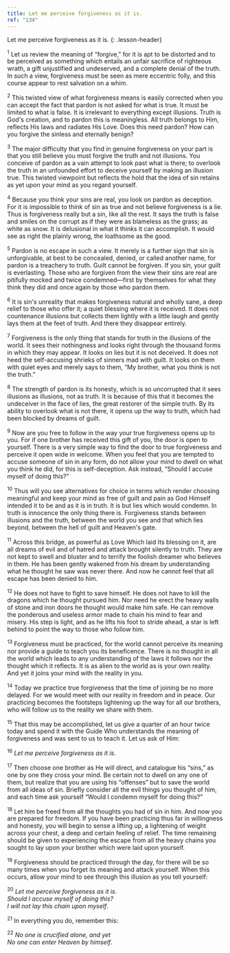 ```yaml
---
title: Let me perceive forgiveness as it is.
ref: "134"
---
```


Let me perceive forgiveness as it is.
{: .lesson-header}

<sup>1</sup> Let us review the meaning of “forgive,” for it is apt to be
distorted and to be perceived as something which entails an unfair
sacrifice of righteous wrath, a gift unjustified and undeserved, and a
complete denial of the truth. In such a view, forgiveness must be seen
as mere eccentric folly, and this course appear to rest salvation on a
whim.

<sup>2</sup> This twisted view of what forgiveness means is easily
corrected when you can accept the fact that pardon is not asked for what
is true. It must be limited to what is false. It is irrelevant to
everything except illusions. Truth is God's creation, and to pardon this
is meaningless. All truth belongs to Him, reflects His laws and radiates
His Love. Does this need pardon? How can you forgive the sinless and
eternally benign?

<sup>3</sup> The major difficulty that you find in genuine forgiveness
on your part is that you still believe you must forgive the truth and
not illusions. You conceive of pardon as a vain attempt to look past
what is there; to overlook the truth in an unfounded effort to deceive
yourself by making an illusion true. This twisted viewpoint but reflects
the hold that the idea of sin retains as yet upon your mind as you
regard yourself.

<sup>4</sup> Because you think your sins are real, you look on pardon as
deception. For it is impossible to think of sin as true and not believe
forgiveness is a lie. Thus is forgiveness really but a sin, like all the
rest. It says the truth is false and smiles on the corrupt as if they
were as blameless as the grass; as white as snow. It is delusional in
what it thinks it can accomplish. It would see as right the plainly
wrong, the loathsome as the good.

<sup>5</sup> Pardon is no escape in such a view. It merely is a further
sign that sin is unforgivable, at best to be concealed, denied, or
called another name, for pardon is a treachery to truth. Guilt cannot be
forgiven. If you sin, your guilt is everlasting. Those who are forgiven
from the view their sins are real are pitifully mocked and twice
condemned—first by themselves for what they think they did and once
again by those who pardon them.

<sup>6</sup> It is sin's unreality that makes forgiveness natural and
wholly sane, a deep relief to those who offer it; a quiet blessing where
it is received. It does not countenance illusions but collects them
lightly with a little laugh and gently lays them at the feet of truth.
And there they disappear entirely.

<sup>7</sup> Forgiveness is the only thing that stands for truth in the
illusions of the world. It sees their nothingness and looks right
through the thousand forms in which they may appear. It looks on lies
but it is not deceived. It does not heed the self-accusing shrieks of
sinners mad with guilt. It looks on them with quiet eyes and merely says
to them, “My brother, what you think is not the truth.”

<sup>8</sup> The strength of pardon is its honesty, which is so
uncorrupted that it sees illusions as illusions, not as truth. It is
because of this that it becomes the undeceiver in the face of lies, the
great restorer of the simple truth. By its ability to overlook what is
not there, it opens up the way to truth, which had been blocked by
dreams of guilt.

<sup>9</sup> Now are you free to follow in the way your true forgiveness
opens up to you. For if one brother has received this gift of you, the
door is open to yourself. There is a very simple way to find the door to
true forgiveness and perceive it open wide in welcome. When you feel
that you are tempted to accuse someone of sin in any form, do not allow
your mind to dwell on what you think he did, for this is self-deception.
Ask instead, “Should I accuse myself of doing this?”

<sup>10</sup> Thus will you see alternatives for choice in terms which
render choosing meaningful and keep your mind as free of guilt and pain
as God Himself intended it to be and as it is in truth. It is but lies
which would condemn. In truth is innocence the only thing there is.
Forgiveness stands between illusions and the truth, between the world
you see and that which lies beyond, between the hell of guilt and
Heaven's gate.

<sup>11</sup> Across this bridge, as powerful as Love Which laid Its
blessing on it, are all dreams of evil and of hatred and attack brought
silently to truth. They are not kept to swell and bluster and to terrify
the foolish dreamer who believes in them. He has been gently wakened
from his dream by understanding what he thought he saw was never there.
And now he cannot feel that all escape has been denied to him.

<sup>12</sup> He does not have to fight to save himself. He does not
have to kill the dragons which he thought pursued him. Nor need he erect
the heavy walls of stone and iron doors he thought would make him safe.
He can remove the ponderous and useless armor made to chain his mind to
fear and misery. His step is light, and as he lifts his foot to stride
ahead, a star is left behind to point the way to those who follow him.

<sup>13</sup> Forgiveness must be practiced, for the world cannot
perceive its meaning nor provide a guide to teach you its beneficence.
There is no thought in all the world which leads to any understanding of
the laws it follows nor the thought which it reflects. It is as alien to
the world as is your own reality. And yet it joins your mind with the
reality in you.

<sup>14</sup> Today we practice true forgiveness that the time of
joining be no more delayed. For we would meet with our reality in
freedom and in peace. Our practicing becomes the footsteps lightening up
the way for all our brothers, who will follow us to the reality we share
with them.

<sup>15</sup> That this may be accomplished, let us give a quarter of an
hour twice today and spend it with the Guide Who understands the meaning
of forgiveness and was sent to us to teach it. Let us ask of Him:

<sup>16</sup> *Let me perceive forgiveness as it is*.

<sup>17</sup> Then choose one brother as He will direct, and catalogue
his “sins,” as one by one they cross your mind. Be certain not to dwell
on any one of them, but realize that you are using his “offenses” but to
save the world from all ideas of sin. Briefly consider all the evil
things you thought of him, and each time ask yourself “Would I condemn
myself for doing this?”

<sup>18</sup> Let him be freed from all the thoughts you had of sin in
him. And now you are prepared for freedom. If you have been practicing
thus far in willingness and honesty, you will begin to sense a lifting
up, a lightening of weight across your chest, a deep and certain feeling
of relief. The time remaining should be given to experiencing the escape
from all the heavy chains you sought to lay upon your brother which were
laid upon yourself.

<sup>19</sup> Forgiveness should be practiced through the day, for there
will be so many times when you forget its meaning and attack yourself.
When this occurs, allow your mind to see through this illusion as you
tell yourself:

<sup>20</sup> *Let me perceive forgiveness as it is.<br/>
Should I accuse myself of doing this?<br/>
I will not lay this chain upon myself*.

<sup>21</sup> In everything you do, remember this:

<sup>22</sup> *No one is crucified alone, and yet<br/>
No one can enter Heaven by himself*.

